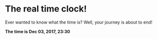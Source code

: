 # The real time clock!

Ever wanted to know what the time is? Well, your journey is about to end!

**The time is Dec 03, 2017, 23:30**